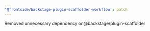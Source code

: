 ```yaml
---
'@frontside/backstage-plugin-scaffolder-workflow': patch
---
```


Removed unnecessary dependency on@backstage/plugin-scaffolder
